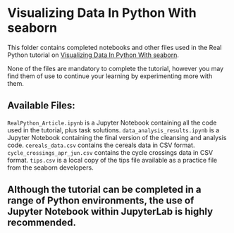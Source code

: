 # Visualizing Data In Python With seaborn

This folder contains completed notebooks and other files used in the Real Python tutorial on [Visualizing Data In Python With seaborn](https://realpython.com/creating-data-visualizations-in-python-seaborn/).

None of the files are mandatory to complete the tutorial, however you may find them of use to continue your learning by experimenting more with them.

## Available Files:

`RealPython_Article.ipynb` is a Jupyter Notebook containing all the code used in the tutorial, plus task solutions.
`data_analysis_results.ipynb` is a Jupyter Notebook containing the final version of the cleansing and analysis code.
`cereals_data.csv` contains the cereals data in CSV format.
`cycle_crossings_apr_jun.csv` contains the cycle crossings data in CSV format.
`tips.csv` is a local copy of the tips file available as a practice file from the seaborn developers.

## Although the tutorial can be completed in a range of Python environments, the use of Jupyter Notebook within JupyterLab is highly recommended.

